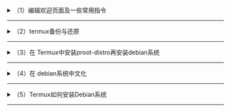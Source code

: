 <details markdown='1'><summary>（1）编辑欢迎页面及一些常用指令</summary>

# （1）编辑欢迎页面及一些常用指令

```bash
vim /data/data/com.termux/files/usr/etc/motd
```
Welcome to Termux!

Docs:       https://termux.dev/docs
Donate:     https://termux.dev/donate
Community:  https://termux.dev/community

常用指令：
 - Search:  pkg search <query>
 - Install: pkg install <package>
 - Upgrade: pkg upgrade
- 列出已安装：pkg list-installed
- 卸载：apt remove 包名
- 卸载依赖：apt autoremove

订阅其他存储库：
 - Root:    pkg install root-repo
 - X11:     pkg install x11-repo

解决存储库问题请尝试：termux-change-repo

报告问题于：https://termux.dev/issues

- 显示包大小：
```bash
dpkg-query -Wf='${Installed-Size}\t${Package}\n' | sort -n | awk '{ printf "%.2f MB\t%s\n", $1/1024, $2 }'
```

- 显示总大小：
```bash
du -sh $PREFIX
```

- 显示安装日志：
```bash
cat /data/data/com.termux/files/usr/var/log/apt/history.log
```
</details>

----

<details markdown='1'><summary>（2）termux备份与还原</summary>

# （2）termux备份与还原

- 恢复包其实就是将整个Termux的资料备份起来的压缩文件。针对喜欢反复卸载Termux折腾的用户，也有必要学习如何给自己制作能快速恢复之前使用Termux环境的恢复包。
- 建立Termux备份压缩包
- 取得存储权限
```bash
termux-setup-storage
```
- 建立备份压缩包，此命令会备份Termux外部目录的资料，不包含proot-distro，并将其储存为手机内部空间的"termux-backup.tar.gz"文件。备份时间视Termux占用的空间而定，例如10GB约需要10分钟，生成的压缩包约为5GB。

```bash
tar -zcf /sdcard/termux-backup.tar.gz -C /data/data/com.termux/files ./home ./usr
```

- 没有Root权限下，只能用proot-distro backup命令另外备份proot-distro的资料成一个压缩包，需指定proot-distro的代号：

```bash
proot-distro backup --output /sdcard/debianbackup.tar.gz debian
```

- 如果有Root权限，以下版本的命令则能连proot-distro内部目录的资料一起备份成单一压缩包，无须再使用proot-distro backup命令。

```bash
pkg install tsu
sudo tar -zcf /sdcard/termux-backup.tar.gz -C /data/data/com.termux/files ./home ./usr
```

- 还原Termux备份
- 重装Termux后，还原Termux备份不需要Root权限。
- 同样先申请存储空间权限

```bash
termux-setup-storage
```

- 假设备份位于内部空间/termux-backup.tar.gz，将其复原并还原权限。此步骤执行后Termux资料会被覆盖。

```bash
tar -zxf /sdcard/termux-backup.tar.gz -C /data/data/com.termux/files --recursive-unlink --preserve-permissions
```

- 输入exit退出Termux，重新开启APP后文件就回来了。
- 要还原另外备份的proot-distro则输入：
```bash
proot-distro restore /sdcard/debianbackup.tar.gz
```

- 延伸阅读
- Backing up - Termux Wiki: https://wiki.termux.com/wiki/Backing_up_Termux
</details>

----

<details markdown='1'><summary>（3）在 Termux中安装proot-distro再安装debian系统</summary>
 
要在 Termux 中安装 `proot-distro`，你可以按照以下步骤进行：

1. 更新 Termux 包管理器：
    ```sh
    pkg update
    ```

2. 安装 `proot-distro`：
    ```sh
    pkg install proot-distro
    ```

安装完成后，你可以使用 `proot-distro` 安装和管理不同的 Linux 发行版。例如，安装 Debian 发行版：

3. 安装 Debian 发行版：
    ```sh
    proot-distro install debian
    ```

4. 进入 Debian 发行版环境：
    ```sh
    proot-distro login debian
    ```

在进入环境后，你可以像在常规的 Debian 系统上一样操作，包括使用 `apt` 列出和管理包。

</details>

----

<details markdown='1'><summary>（4）在 debian系统中文化</summary>

如果 `locales-all` 包太大，你可以只生成所需的中文语言环境而不安装整个包。下面是具体步骤：

1. **安装必需的包**：

    ```sh
    sudo apt update
    sudo apt install locales
    ```

2. **配置语言环境**：

    编辑 `/etc/locale.gen` 文件：

    ```sh
    sudo nano /etc/locale.gen
    ```

    找到并取消注释以下行：

    ```
    zh_CN.UTF-8 UTF-8
    ```

    保存并退出。

3. **生成语言环境**：

    运行以下命令生成语言环境：

    ```sh
    sudo locale-gen
    ```

4. **设置系统默认语言**：影响所有用户

    编辑 `/etc/default/locale` 文件，添加或修改以下行：

    ```sh
    sudo nano /etc/default/locale
    ```

    添加以下内容：

    ```sh
    LANG="zh_CN.UTF-8"
    LANGUAGE="zh_CN:zh"
    LC_ALL="zh_CN.UTF-8"
    ```

5. **配置用户环境**：影响当前用户

    在用户的 home 目录下编辑或创建 `.bashrc` 文件，添加以下行：

    ```sh
    nano ~/.bashrc
    ```

    添加以下内容：

    ```sh
    export LANG=zh_CN.UTF-8
    export LANGUAGE=zh_CN:zh
    export LC_ALL=zh_CN.UTF-8
    ```

    保存并退出后，运行以下命令立即应用更改：

    ```sh
    source ~/.bashrc
    ```

6. **重启系统或重新启动终端会话**：

    完成以上步骤后，重启系统或重新启动终端会话，你的Debian终端应该能够正确显示中文了。

通过这种方式，你只会生成和使用所需的语言环境，而不会安装整个 `locales-all` 包，从而节省存储空间。

</details>

----

<details markdown='1'><summary>（5）Termux如何安装Debian系统</summary>

# Termux如何安装Debian系统(图形界面＋中文化＋音讯＋一键启动指令稿)

这篇文章介绍如何用Termux的proot-distro工具，手动建立中文化、支援PulseAudio音讯、桌面环境为XFCE4的Debian系统，不需要root权限。文末再附上一键启动的指令稿。

选用Debian的好处是比Ubuntu稳定，套件格式跟Ubuntu相近，并且没有Snap干扰(需要systemd，Termux不支援)。

如果您不想手动安装，请改用 社群制作的指令稿自动安装。

## 前置条件

要跑Debian手机需要至少4GB RAM，图形界面至少6GB。

储存空间需准备10GB。

我的装置：小米Poco F1, Lineage OS 20 (Android 13)

安装 Termux

安装 Termux X11

启用GPU硬体加速Termux以virglrenderer达成GPU 3D硬体加速

## 安装Debian最小档案系统

这里的最小档案系统指的是proot-distro开发者提供的rootfs，没有要用debootstrap制作啦。

安装Proot-distro和PulseAudio
```bash
pkg update
termux-setup-storage
pkg install proot-distro pulseaudio vim
```
安装Proot Debian
```bash
proot-distro install debian
```
登入Debian。--user参数表示登入指定帐户，目前是root。--shared-tmp则是将Termux的tmp目录挂载至proot内部以共享X伺服器资源。
```bash
proot-distro login debian --user root --shared-tmp
```
登入后先安装sudo、vim、Firefox浏览器
```bash
apt update
apt install sudo vim firefox-esr
```
要退出Proot系统，请输入exit登出。

## 更换Debian映射站台

此为选择性步骤。更改映射站，加快套件下载速度。

详细用法参考 SourcesList - Debian Wiki

可用的映射站台： Debian 映射站台

编辑映射站列表
vim /etc/apt/sources.list
将网址全部替换成台湾国网中心的网址（需注意版本代号，目前是bookworm）：
```bash
deb http://opensource.nchc.org.tw/debian/ bookworm main contrib non-free
deb-src http://opensource.nchc.org.tw/debian/ bookworm main contrib non-free
deb http://opensource.nchc.org.tw/debian/ bookworm-updates main
deb-src http://opensource.nchc.org.tw/debian/ bookworm-updates main
deb http://security.debian.org/debian-security bookworm/updates main contrib non-free
deb http://opensource.nchc.org.tw/debian bookworm-backports main
```
更新套件列表
```bash
apt update
```

## 建立一般使用者
#
通常情况下我们不会使用root帐户操作系统，为此需要新增一般使用者帐户，并在需要变更系统时(例如执行apt指令)加上sudo指令暂时提升权限。

修改root密码
```bash
passwd
```
新增wheel和video群组
```bash
groupadd storage
groupadd wheel
groupadd video
```
新增一般帐户"user"，并修改密码。
```bash
useradd -m -g users -G wheel,audio,video,storage -s /bin/bash user
passwd user
```
将user加入sudo群组。执行visudo指令，找到root ALL=(ALL:ALL) ALL那一行，在下一行加入以下内容：
```bash
user ALL=(ALL:ALL) ALL
```
切换一般帐户
```bash
su user
cd
```

</details>

----
